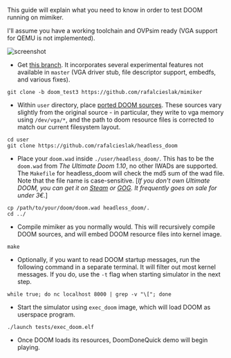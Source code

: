 This guide will explain what you need to know in order to test DOOM running on mimiker.

I'll assume you have a working toolchain and OVPsim ready (VGA support for QEMU is not implemented).

![screenshot](http://i.imgur.com/rig3Nt3.png)

* Get [this branch](https://github.com/rafalcieslak/mimiker/tree/doom_test3). It incorporates several experimental features not available in `master` (VGA driver stub, file descriptor support, embedfs, and various fixes).

```
git clone -b doom_test3 https://github.com/rafalcieslak/mimiker
```
* Within `user` directory, place [ported DOOM sources](https://github.com/rafalcieslak/headless_doom). These sources vary slightly from the original source - in particular, they write to vga memory using `/dev/vga/*`, and the path to doom resource files is corrected to match our current filesystem layout.

```
cd user
git clone https://github.com/rafalcieslak/headless_doom
```

* Place your `doom.wad` inside `./user/headless_doom/`. This has to be the `doom.wad` from *The Ultimate Doom 1.10*, no other IWADs are supported. The `Makefile` for headless_doom will check the md5 sum of the wad file. Note that the file name is case-sensitive. [*If you don't own Ultimate DOOM, you can get it on [Steam](http://store.steampowered.com/app/2280/) or [GOG](https://www.gog.com/game/the_ultimate_doom). It frequently goes on sale for under 3€.*]

```
cp /path/to/your/doom/doom.wad headless_doom/.
cd ../
```

* Compile mimiker as you normally would. This will recursively compile DOOM sources, and will embed DOOM resource files into kernel image.

```
make
```

* Optionally, if you want to read DOOM startup messages, run the following command in a separate terminal. It will filter out most kernel messages. If you do, use the `-t` flag when starting simulator in the next step.

```
while true; do nc localhost 8000 | grep -v "\["; done
```

* Start the simulator using `exec_doom` image, which will load DOOM as userspace program.

```
./launch tests/exec_doom.elf
```

* Once DOOM loads its resources, DoomDoneQuick demo will begin playing.